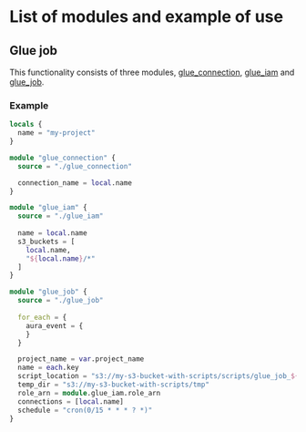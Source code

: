 # List of modules and example of use

## Glue job
This functionality consists of three modules, [glue_connection](./glue_connection), [glue_iam](./glue_iam) and [glue_job](./glue_job).

### Example
```terraform
locals {
  name = "my-project"
}

module "glue_connection" {
  source = "./glue_connection"

  connection_name = local.name
}

module "glue_iam" {
  source = "./glue_iam"
  
  name = local.name
  s3_buckets = [
    local.name,
    "${local.name}/*"
  ]
}

module "glue_job" {
  source = "./glue_job"
  
  for_each = {
    aura_event = {
    }
  }

  project_name = var.project_name
  name = each.key
  script_location = "s3://my-s3-bucket-with-scripts/scripts/glue_job_${each.key}.py"
  temp_dir = "s3://my-s3-bucket-with-scripts/tmp"
  role_arn = module.glue_iam.role_arn
  connections = [local.name]
  schedule = "cron(0/15 * * * ? *)"
}
```
